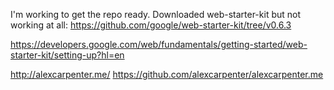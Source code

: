 I'm working to get the repo ready. Downloaded web-starter-kit but not working at all:
https://github.com/google/web-starter-kit/tree/v0.6.3


https://developers.google.com/web/fundamentals/getting-started/web-starter-kit/setting-up?hl=en


http://alexcarpenter.me/
https://github.com/alexcarpenter/alexcarpenter.me
